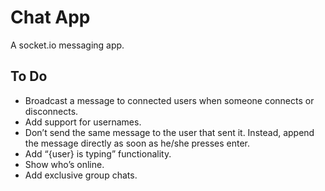 # Chat App
A socket.io messaging app.

## To Do
  - Broadcast a message to connected users when someone connects or disconnects.
  - Add support for usernames.
  - Don’t send the same message to the user that sent it. Instead, append the message directly as soon as he/she presses enter.
  - Add “{user} is typing” functionality.
  - Show who’s online.
  - Add exclusive group chats.
